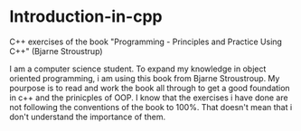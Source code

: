 # Introduction-in-cpp
C++ exercises of the book "Programming - Principles and Practice Using C++" (Bjarne Stroustrup)

I am a computer science student. To expand my knowledge in object oriented programming, i am using this book from Bjarne Stroustroup. My pourpose is to read and work the book all through to get a good foundation in c++ and the prinicples of OOP.
I know that the exercises i have done are not following the conventions of the book to 100%. That doesn't mean that i don't understand the importance of them. 
